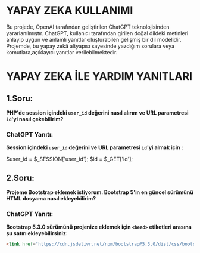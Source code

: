 # YAPAY ZEKA KULLANIMI 

Bu projede, OpenAI tarafından geliştirilen ChatGPT teknolojisinden yararlanılmıştır. ChatGPT, kullanıcı tarafından girilen doğal dildeki metinleri anlayıp uygun ve anlamlı yanıtlar oluşturabilen gelişmiş bir dil modelidir. Projemde, bu yapay zekâ altyapısı sayesinde yazdığım sorulara veya komutlara,açıklayıcı yanıtlar verilebilmektedir. 

# YAPAY ZEKA İLE YARDIM YANITLARI

## 1.Soru:
**PHP'de session içindeki `user_id` değerini nasıl alırım ve URL parametresi `id`'yi nasıl çekebilirim?**

### ChatGPT Yanıtı:
**Session içindeki `user_id` değerini ve URL parametresi `id`'yi almak için :**

$user_id = $_SESSION['user_id'];
$id = $_GET['id'];


## 2.Soru:
**Projeme Bootstrap eklemek istiyorum. Bootstrap 5'in en güncel sürümünü HTML dosyama nasıl ekleyebilirim?**

### ChatGPT Yanıtı:
**Bootstrap 5.3.0 sürümünü projenize eklemek için `<head>` etiketleri arasına şu satırı ekleyebilirsiniz:**

```html
<link href="https://cdn.jsdelivr.net/npm/bootstrap@5.3.0/dist/css/bootstrap.min.css" rel="stylesheet">







